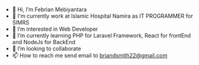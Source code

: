 - 👋 Hi, I’m Febrian Mebiyantara
- 👀 I'm currently work at Islamic Hospital Namira as IT PROGRAMMER for SIMRS
- 👀 I’m interested in Web Developer
- 🌱 I’m currently learning PHP for Laravel Framework, React for frontEnd and NodeJs for BackEnd
- 💞️ I’m looking to collaborate
- 📫 How to reach me send email to briandsmith22@gmail.com



